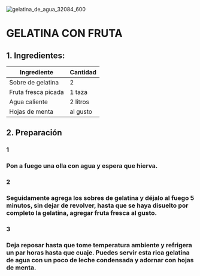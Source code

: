 ﻿<p align="center">

![gelatina_de_agua_32084_600](https://user-images.githubusercontent.com/101123094/158699670-1941cfa9-3941-4afd-966f-1a51ba8d9b77.jpg)

 </p>
 
  # GELATINA CON FRUTA
  
  ## 1. Ingredientes:

  <div align="center">

| Ingrediente          | Cantidad   |
| ---------------------| -----------|
| Sobre de gelatina    | 2          |
| Fruta fresca picada  | 1 taza     |
| Agua caliente        | 2 litros   |
| Hojas de menta       | al gusto   |

</div>
  
  ## 2. Preparación
### 1
### Pon a fuego una olla con agua y espera que hierva.

### 2
### Seguidamente agrega los sobres de gelatina y déjalo al fuego 5 minutos, sin dejar de revolver, hasta que se haya disuelto por completo la gelatina, agregar fruta fresca al gusto.

### 3
### Deja reposar hasta que tome temperatura ambiente y refrigera un par horas hasta que cuaje. Puedes servir esta rica gelatina de agua con un poco de leche condensada y adornar con hojas de menta.



